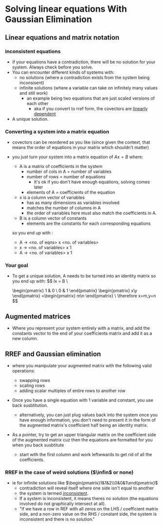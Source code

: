 # Solving linear equations With Gaussian Elimination

## Linear equations and matrix notation

### inconsistent equations

- if your equations have a contradiction, there will be no solution for your system. Always check before you solve.
- You can encounter different kinds of systems with:
  - no solutions (where a contradiction exists from the system being inconsisent)
  - infinite solutions (where a variable can take on infinitely many values and still work)
    - an example being two equations that are just scaled versions of each other
      - aka if you convert to rref form, the covectors are <u>linearly dependent</u>
- A unique solution.

### Converting a system into a matrix equation

- covectors can be reordered as you like (since given the context, that means the order of equations in your matrix which shouldn't matter)
- you just turn your system into a matrix equation of $Ax=B$ where:
  - A is a matrix of coefficients in the system
    - number of cols in A = number of variables
    - number of rows = number of equations
      - It's ok if you don't have enough equations, solving comes later
    - elements of A = coefficients of the equation
  - x is a column vector of variables
    - has as many dimensions as variables involved
    - matches the number of columns in A
    - the order of variables here must also match the coefficients in A.
  - B is a column vector of constants
    - elements are the constants for each corresponding equations

  so you end up with :
  - A &#8594; \<no. of eqns\> x \<no. of variables\>
  - x &#8594; \<no. of variables\> x 1
  - A &#8594; \<no. of variables\> x 1

### Your goal

- To get a unique solution, A needs to be turned into an identity matrix so you end up with:
    $$
    Ix = B \\

    \begin{pmatrix}
    1 & 0 \\
    0 & 1
    \end{pmatrix} \begin{pmatrix}
    x\\y
    \end{pmatrix} =\begin{pmatrix}
    m\\n
    \end{pmatrix} \\
    \therefore x=m,y=n
    $$

## Augmented matrices

- Where you represent your system entirely with a matrix, and add the constants vector to the end of your coefficients matrix and add it as a new column.

## RREF and Gaussian elimination

- where you manipulate your augmented matrix with the following valid operations:
  - swapping rows
  - scaling rows
  - adding scalar multiples of entire rows to another row
- Once you have a single equation with 1 variable and constant, you use back susbtitution.
  - alternatively, you can just plug values back into the system once you  have enough information, you don't need to present it in the form of the augmented matrix's coefficient half being an identity matrix.

- As a pointer, try to get an upper triangular matrix on the coefficient side of the augmented matrix cuz then the equations are formatted for you when you back susbtitute
    - start with the first column and work leftwwards to get rid of all the coefficients.

### RREF in the case of weird solutions ($\infin$ or none)

- ie for infinite solutions like $\begin{pmatrix}1&1&2\\0&0&1\end{pmatrix}$
    - contradiction will reveal itself where one side isn't equal to another
    - the system is termed <u>inconsistent</u>.
    - If a system is inconsistent, it means theres no solution (the equations involved do not graphically intersect at all).
    - "If we have a row in REF with all zeros on the LHS / coefficient matrix side, and a non-zero value on the RHS / constant side, the system is inconsistent and there is no solution."
